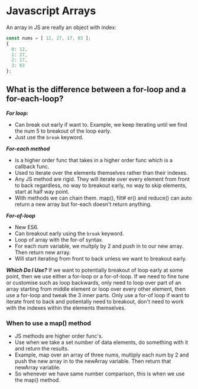 # Javascript Arrays

An array in JS are really an object with index:

```js
const nums = [ 12, 27, 17, 03 ];
{
  0: 12, 
  1: 27,
  2: 17,
  3: 03
};
```

## What is the difference between a for-loop and a for-each-loop?
***For loop:***
- Can break out early if want to. Example, we keep iterating until we find the num 5 to breakout of the loop early.
- Just use the `break` keyword.

***For-each method***
 - is a higher order func that takes in a higher order func which is a callback func. 
 - Used to iterate over the elements themselves rather than their indexes. 
 - Any JS method are rigid. They will iterate over every element from front to back regardless, no way to breakout early, no way to skip elements, start at half way point.
 - With methods we can chain them. map(), filt# er() and reduce() can auto return a new array but for-each doesn't return anything.

 ***For-of-loop***
 - New ES6.
 - Can breakout early using the `break` keyword.
 - Loop of array with the for-of syntax.
 - For each num variable, we multply by 2 and push in to our new array. Then return new array.
 - Will start iterating from front to back unless we want to breakout early.

 ***Which Do I Use?***
 If we want to potentially breakout of loop early at some point, then we use either a for-loop or a for-of-loop.
 If we need to fine tune or customise such as loop backwards, only need to loop over part of an array starting from middle element or loop over every other element, then use a for-loop and tweak the 3 inner parts.
 Only use a for-of loop if want to iterate front to back and potientally need to breakout, don't need to work with the indexes within the elements themselves.

 ### When to use a map() method
 - JS methods are higher order func's.
 - Use when we take a set number of data elements, do something with it and return the results.
 - Example, map over an array of three nums, multiply each num by 2 and push the new array in to the newArray variable. Then return that newArray variable.
 - So whenever we have same number comparison, this is when we use the map() method.